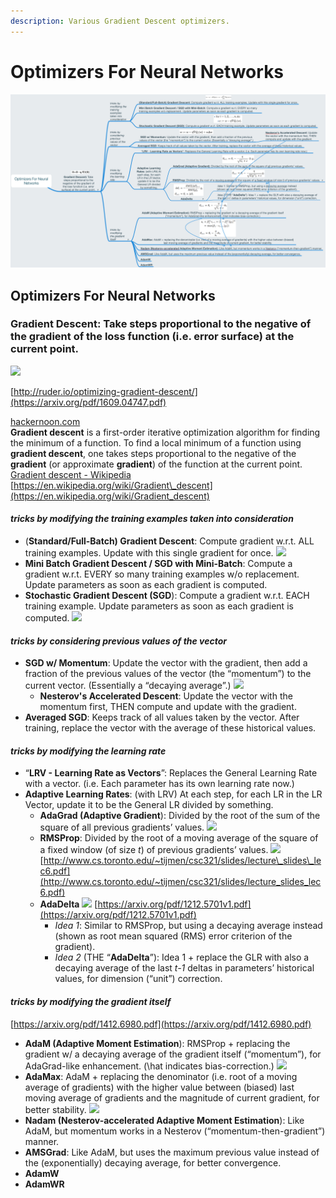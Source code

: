 ```yaml
---
description: Various Gradient Descent optimizers.
---
```


# Optimizers For Neural Networks



![](../../.gitbook/assets/image%20%2811%29%20%281%29.png)

## Optimizers For Neural Networks

### **Gradient Descent**: Take steps proportional to the negative of the gradient of the loss function \(i.e. error surface\) at the current point.

![](assets/52D0F4B0-53ED-425D-A7A4-DDD8B068B3C3.png)

[http://ruder.io/optimizing-gradient-descent/](https://arxiv.org/pdf/1609.04747.pdf)

[hackernoon.com](https://www.google.com/imgres?imgurl=https://cdn-images-1.medium.com/max/1600/1*f9a162GhpMbiTVTAua_lLQ.png&imgrefurl=https://hackernoon.com/gradient-descent-aynk-7cbe95a778da&h=768&w=1366&tbnid=Yiarh4BgHGVUpM:&q=gradient+descent&tbnh=118&tbnw=211&usg=__VfMGRoPiSiuJ5eBqfdc35ljYQok%3D&vet=1&docid=WPS3uPTi7A72oM&sa=X&ved=0ahUKEwiz-fjY1oPcAhWptVkKHS9gC0cQ9QEILTAA)  
**Gradient descent** is a first-order iterative optimization algorithm for finding the minimum of a function. To find a local minimum of a function using **gradient descent**, one takes steps proportional to the negative of the **gradient** \(or approximate **gradient**\) of the function at the current point.  
[Gradient descent - Wikipedia](https://en.wikipedia.org/wiki/Gradient_descent)  
[https://en.wikipedia.org/wiki/Gradient\_descent](https://en.wikipedia.org/wiki/Gradient_descent)

#### _tricks by modifying the training examples taken into consideration_

* \(**Standard/Full-Batch\) Gradient Descent**: Compute gradient w.r.t. ALL training examples. Update with this single gradient for once. ![](assets/A18849D1-A8D8-4549-AF31-AE2E4BD0C4BC.png)
* **Mini Batch Gradient Descent / SGD with Mini-Batch**: Compute a gradient w.r.t. EVERY so many training examples w/o replacement. Update parameters as soon as each gradient is computed.
* **Stochastic Gradient Descent \(SGD**\): Compute a gradient w.r.t. EACH training example. Update parameters as soon as each gradient is computed. ![](assets/03AC4BF3-6095-42C9-AE74-C1D58A0BAE65.png)

#### _tricks by considering previous values of the vector_

* **SGD w/ Momentum**: Update the vector with the gradient, then add a fraction of the previous values of the vector \(the “momentum”\) to the current vector. \(Essentially a “decaying average”.\) ![](assets/197E8E1C-834B-4F9A-A59C-A21DF5D9FCD5.png)
  * **Nesterov's Accelerated Descent**: Update the vector with the momentum first, THEN compute and update with the gradient. 
* **Averaged SGD**: Keeps track of all values taken by the vector. After training, replace the vector with the average of these historical values.

#### _tricks by modifying the learning rate_

* “**LRV - Learning Rate as Vectors**”: Replaces the General Learning Rate with a vector. \(i.e. Each parameter has its own learning rate now.\)
* **Adaptive Learning Rates**: \(with LRV\) At each step, for each LR in the LR Vector, update it to be the General LR divided by something.
  * **AdaGrad \(Adaptive Gradient**\): Divided by the root of the sum of the square of all previous gradients’ values. ![](assets/08F6CBE1-1825-40CE-9923-5CA24188EF94.png)
  * **RMSProp**: Divided by the root of a moving average of the square of a fixed window \(of size _t_\) of previous gradients’ values. ![](assets/6622278B-EFA6-4B3A-B9A0-6CA4BB9A30EC.png) [http://www.cs.toronto.edu/~tijmen/csc321/slides/lecture\_slides\_lec6.pdf](http://www.cs.toronto.edu/~tijmen/csc321/slides/lecture_slides_lec6.pdf)
  * **AdaDelta** ![](assets/3F5D53E2-6D28-442C-BAFE-54004A63A01B.png) [https://arxiv.org/pdf/1212.5701v1.pdf](https://arxiv.org/pdf/1212.5701v1.pdf)
    * _Idea 1_: Similar to RMSProp, but using a decaying average instead \(shown as root mean squared \(RMS\) error criterion of the gradient\).
    * _Idea 2_ \(THE “**AdaDelta**”\): Idea 1 + replace the GLR with also a decaying average of the last _t-1_ deltas in parameters’ historical values, for dimension \(“unit”\) correction.

#### _tricks by modifying the gradient itself_

[https://arxiv.org/pdf/1412.6980.pdf](https://arxiv.org/pdf/1412.6980.pdf)

* **AdaM \(Adaptive Moment Estimation**\): RMSProp + replacing the gradient w/ a decaying average of the gradient itself \(“momentum”\), for AdaGrad-like enhancement. \(\hat indicates bias-correction.\) ![](assets/B16803C3-C659-444D-8089-E9D3DD3404BD.png)
* **AdaMax**: AdaM + replacing the denominator \(i.e. root of a moving average of gradients\) with the higher value between \(biased\) last moving average of gradients and the magnitude of current gradient, for better stability. ![](assets/6E89FEC6-F041-446A-8CB5-82CED86D9D6B.png)
* **Nadam \(Nesterov-accelerated Adaptive Moment Estimation**\): Like AdaM, but momentum works in a Nesterov \(“momentum-then-gradient”\) manner.
* **AMSGrad**: Like AdaM, but uses the maximum previous value instead of the \(exponentially\) decaying average, for better convergence.
* **AdamW**
* **AdamWR**

